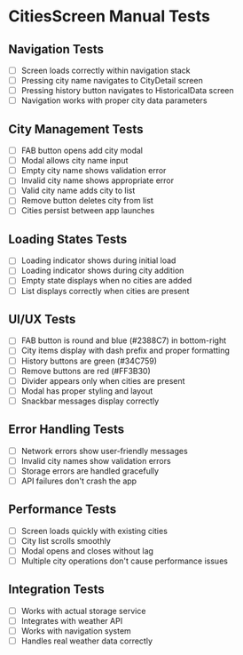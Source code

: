 # CitiesScreen Manual Tests

## Navigation Tests

- [ ] Screen loads correctly within navigation stack
- [ ] Pressing city name navigates to CityDetail screen
- [ ] Pressing history button navigates to HistoricalData screen
- [ ] Navigation works with proper city data parameters

## City Management Tests

- [ ] FAB button opens add city modal
- [ ] Modal allows city name input
- [ ] Empty city name shows validation error
- [ ] Invalid city name shows appropriate error
- [ ] Valid city name adds city to list
- [ ] Remove button deletes city from list
- [ ] Cities persist between app launches

## Loading States Tests

- [ ] Loading indicator shows during initial load
- [ ] Loading indicator shows during city addition
- [ ] Empty state displays when no cities are added
- [ ] List displays correctly when cities are present

## UI/UX Tests

- [ ] FAB button is round and blue (#2388C7) in bottom-right
- [ ] City items display with dash prefix and proper formatting
- [ ] History buttons are green (#34C759)
- [ ] Remove buttons are red (#FF3B30)
- [ ] Divider appears only when cities are present
- [ ] Modal has proper styling and layout
- [ ] Snackbar messages display correctly

## Error Handling Tests

- [ ] Network errors show user-friendly messages
- [ ] Invalid city names show validation errors
- [ ] Storage errors are handled gracefully
- [ ] API failures don't crash the app

## Performance Tests

- [ ] Screen loads quickly with existing cities
- [ ] City list scrolls smoothly
- [ ] Modal opens and closes without lag
- [ ] Multiple city operations don't cause performance issues

## Integration Tests

- [ ] Works with actual storage service
- [ ] Integrates with weather API
- [ ] Works with navigation system
- [ ] Handles real weather data correctly
